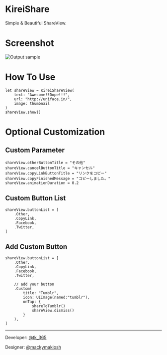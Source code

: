 

# KireiShare
Simple & Beautiful ShareView.

# Screenshot
![Output sample](https://github.com/entotsu/KireiShare/blob/master/demo.gif?raw=true)


# How To Use
```
let shareView = KireiShareView(
    text: "Awesome!!Dope!!!",
    url: "http://uniface.in/",
    image: thumbnail
)
shareView.show()
```

# Optional Customization

## Custom Parameter
```
shareView.otherButtonTitle = "その他"
shareView.cancelButtonTitle = "キャンセル"
shareView.copyLinkButtonTitle = "リンクをコピー"
shareView.copyFinishedMessage = "コピーしました。"
shareView.animationDuration = 0.2
```

## Custom Button List
```
shareView.buttonList = [
    .Other,
    .CopyLink,
    .Facebook,
    .Twitter,
]
```

## Add Custom Button
```
shareView.buttonList = [
    .Other,
    .CopyLink,
    .Facebook,
    .Twitter,

    // add your button
    .Custom(
        title: "Tumblr",
        icon: UIImage(named:"tumblr"),
        onTap: {
            shareToTumblr()
            shareView.dismiss()
        }
    ),
]
```


-------------------------------------------------------------------------------------

Developer: [@tk_365](https://twitter.com/tk_365)

Designer: [@mackymakiosh](https://www.behance.net/mcky_mnml)
